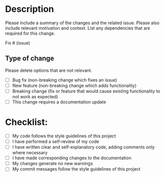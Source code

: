 # Description

Please include a summary of the changes and the related issue. Please also include relevant motivation and context. List any dependencies that are required for this change.

Fix # (issue)

## Type of change

Please delete options that are not relevant.

- [ ] Bug fix (non-breaking change which fixes an issue)
- [ ] New feature (non-breaking change which adds functionality)
- [ ] Breaking change (fix or feature that would cause existing functionality to not work as expected)
- [ ] This change requires a documentation update

# Checklist:
- [ ] My code follows the style guidelines of this project
- [ ] I have performed a self-review of my code
- [ ] I have written clear and self-explanatory code, adding comments only where necessary
- [ ] I have made corresponding changes to the documentation
- [ ] My changes generate no new warnings
- [ ] My commit messages follow the style guidelines of this project
